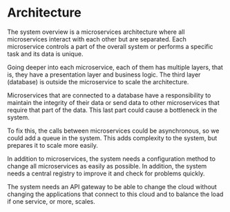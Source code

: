 # Architecture

The system overview is a microservices architecture where all microservices interact with each other but are separated. Each microservice controls a part of the overall system or performs a specific task and its data is unique.

Going deeper into each microservice, each of them has multiple layers, that is, they have a presentation layer and business logic. The third layer (database) is outside the microservice to scale the architecture.

Microservices that are connected to a database have a responsibility to maintain the integrity of their data or send data to other microservices that require that part of the data. This last part could cause a bottleneck in the system.

To fix this, the calls between microservices could be asynchronous, so we could add a queue in the system. This adds complexity to the system, but prepares it to scale more easily.

In addition to microservices, the system needs a configuration method to change all microservices as easily as possible. In addition, the system needs a central registry to improve it and check for problems quickly.

The system needs an API gateway to be able to change the cloud without changing the applications that connect to this cloud and to balance the load if one service, or more, scales.
